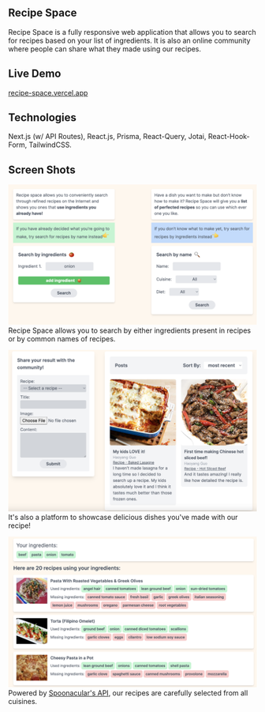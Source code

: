 ## Recipe Space
Recipe Space is a fully responsive web application that allows you to search for recipes based on your list of ingredients. It is also an online community where people can share what they made using our recipes.

## Live Demo
[recipe-space.vercel.app](recipe-space.vercel.app)

## Technologies
Next.js (w/ API Routes), React.js, Prisma, React-Query, Jotai, React-Hook-Form, TailwindCSS. 

## Screen Shots
![Seearch](./public/image/search-screenshot.png)
Recipe Space allows you to search by either ingredients present in recipes or by common names of recipes.

![Community](./public/image/feed-screenshot.png)
It's also a platform to showcase delicious dishes you've made with our recipe!

![Recipe](./public/image/recipes-screenshot.png)
Powered by [Spoonacular's API](https://spoonacular.com/food-api/),
our recipes are carefully selected from all cuisines.


